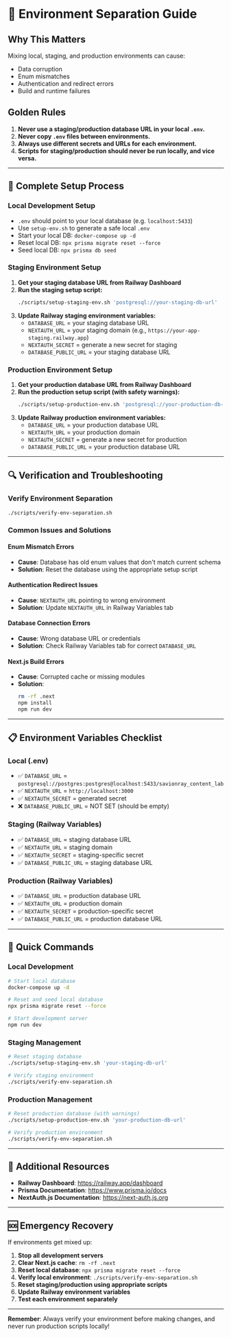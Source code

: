 # 🚨 Environment Separation Guide

## Why This Matters
Mixing local, staging, and production environments can cause:
- Data corruption
- Enum mismatches
- Authentication and redirect errors
- Build and runtime failures

## Golden Rules
1. **Never use a staging/production database URL in your local `.env`.**
2. **Never copy `.env` files between environments.**
3. **Always use different secrets and URLs for each environment.**
4. **Scripts for staging/production should never be run locally, and vice versa.**

---

## 🎯 **Complete Setup Process**

### **Local Development Setup**
- `.env` should point to your local database (e.g. `localhost:5433`)
- Use `setup-env.sh` to generate a safe local `.env`
- Start your local DB: `docker-compose up -d`
- Reset local DB: `npx prisma migrate reset --force`
- Seed local DB: `npx prisma db seed`

### **Staging Environment Setup**
1. **Get your staging database URL from Railway Dashboard**
2. **Run the staging setup script:**
   ```bash
   ./scripts/setup-staging-env.sh 'postgresql://your-staging-db-url'
   ```
3. **Update Railway staging environment variables:**
   - `DATABASE_URL` = your staging database URL
   - `NEXTAUTH_URL` = your staging domain (e.g., `https://your-app-staging.railway.app`)
   - `NEXTAUTH_SECRET` = generate a new secret for staging
   - `DATABASE_PUBLIC_URL` = your staging database URL

### **Production Environment Setup**
1. **Get your production database URL from Railway Dashboard**
2. **Run the production setup script (with safety warnings):**
   ```bash
   ./scripts/setup-production-env.sh 'postgresql://your-production-db-url'
   ```
3. **Update Railway production environment variables:**
   - `DATABASE_URL` = your production database URL
   - `NEXTAUTH_URL` = your production domain
   - `NEXTAUTH_SECRET` = generate a new secret for production
   - `DATABASE_PUBLIC_URL` = your production database URL

---

## 🔍 **Verification and Troubleshooting**

### **Verify Environment Separation**
```bash
./scripts/verify-env-separation.sh
```

### **Common Issues and Solutions**

#### **Enum Mismatch Errors**
- **Cause**: Database has old enum values that don't match current schema
- **Solution**: Reset the database using the appropriate setup script

#### **Authentication Redirect Issues**
- **Cause**: `NEXTAUTH_URL` pointing to wrong environment
- **Solution**: Update `NEXTAUTH_URL` in Railway Variables tab

#### **Database Connection Errors**
- **Cause**: Wrong database URL or credentials
- **Solution**: Check Railway Variables tab for correct `DATABASE_URL`

#### **Next.js Build Errors**
- **Cause**: Corrupted cache or missing modules
- **Solution**: 
  ```bash
  rm -rf .next
  npm install
  npm run dev
  ```

---

## 📋 **Environment Variables Checklist**

### **Local (.env)**
- ✅ `DATABASE_URL` = `postgresql://postgres:postgres@localhost:5433/savionray_content_lab`
- ✅ `NEXTAUTH_URL` = `http://localhost:3000`
- ✅ `NEXTAUTH_SECRET` = generated secret
- ❌ `DATABASE_PUBLIC_URL` = NOT SET (should be empty)

### **Staging (Railway Variables)**
- ✅ `DATABASE_URL` = staging database URL
- ✅ `NEXTAUTH_URL` = staging domain
- ✅ `NEXTAUTH_SECRET` = staging-specific secret
- ✅ `DATABASE_PUBLIC_URL` = staging database URL

### **Production (Railway Variables)**
- ✅ `DATABASE_URL` = production database URL
- ✅ `NEXTAUTH_URL` = production domain
- ✅ `NEXTAUTH_SECRET` = production-specific secret
- ✅ `DATABASE_PUBLIC_URL` = production database URL

---

## 🚀 **Quick Commands**

### **Local Development**
```bash
# Start local database
docker-compose up -d

# Reset and seed local database
npx prisma migrate reset --force

# Start development server
npm run dev
```

### **Staging Management**
```bash
# Reset staging database
./scripts/setup-staging-env.sh 'your-staging-db-url'

# Verify staging environment
./scripts/verify-env-separation.sh
```

### **Production Management**
```bash
# Reset production database (with warnings)
./scripts/setup-production-env.sh 'your-production-db-url'

# Verify production environment
./scripts/verify-env-separation.sh
```

---

## 📖 **Additional Resources**

- **Railway Dashboard**: https://railway.app/dashboard
- **Prisma Documentation**: https://www.prisma.io/docs
- **NextAuth.js Documentation**: https://next-auth.js.org

---

## 🆘 **Emergency Recovery**

If environments get mixed up:

1. **Stop all development servers**
2. **Clear Next.js cache**: `rm -rf .next`
3. **Reset local database**: `npx prisma migrate reset --force`
4. **Verify local environment**: `./scripts/verify-env-separation.sh`
5. **Reset staging/production using appropriate scripts**
6. **Update Railway environment variables**
7. **Test each environment separately**

---

**Remember**: Always verify your environment before making changes, and never run production scripts locally! 